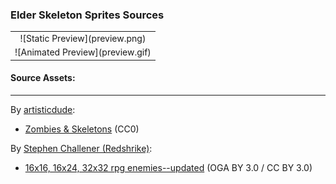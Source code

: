 ### Elder Skeleton Sprites Sources

<table style="border: 0px;">
  <tr style="border: 0px;">
    <td style="border: 0px; vertical-align: top; text-align: center;">
      ![Static Preview](preview.png)
    </td>
    </tr>
    <tr style="border: 0px;">
    <td style="border: 0px; vertical-align: top; text-align: center;">
      ![Animated Preview](preview.gif)
    </td>
  </tr>
</table>


#### Source Assets:
---

By [artisticdude](https://opengameart.org/users/artisticdude):
- [Zombies & Skeletons](https://opengameart.org/node/6669) (CC0)

By [Stephen Challener (Redshrike)](https://opengameart.org/users/redshrike):
- [16x16, 16x24, 32x32 rpg enemies--updated](https://opengameart.org/node/6262) (OGA BY 3.0 / CC BY 3.0)
